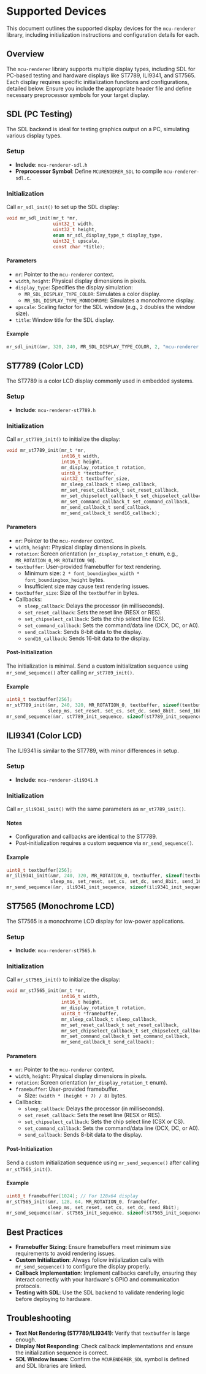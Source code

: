 # Supported Devices

This document outlines the supported display devices for the `mcu-renderer` library, including initialization instructions and configuration details for each.

## Overview

The `mcu-renderer` library supports multiple display types, including SDL for PC-based testing and hardware displays like ST7789, ILI9341, and ST7565. Each display requires specific initialization functions and configurations, detailed below. Ensure you include the appropriate header file and define necessary preprocessor symbols for your target display.

## SDL (PC Testing)

The SDL backend is ideal for testing graphics output on a PC, simulating various display types.

### Setup
- **Include**: `mcu-renderer-sdl.h`
- **Preprocessor Symbol**: Define `MCURENDERER_SDL` to compile `mcu-renderer-sdl.c`.

### Initialization
Call `mr_sdl_init()` to set up the SDL display:

```c
void mr_sdl_init(mr_t *mr,
                 uint32_t width,
                 uint32_t height,
                 enum mr_sdl_display_type_t display_type,
                 uint32_t upscale,
                 const char *title);
```

#### Parameters
- `mr`: Pointer to the `mcu-renderer` context.
- `width`, `height`: Physical display dimensions in pixels.
- `display_type`: Specifies the display simulation:
  - `MR_SDL_DISPLAY_TYPE_COLOR`: Simulates a color display.
  - `MR_SDL_DISPLAY_TYPE_MONOCHROME`: Simulates a monochrome display.
- `upscale`: Scaling factor for the SDL window (e.g., `2` doubles the window size).
- `title`: Window title for the SDL display.

#### Example
```c
mr_sdl_init(&mr, 320, 240, MR_SDL_DISPLAY_TYPE_COLOR, 2, "mcu-renderer Test");
```

## ST7789 (Color LCD)

The ST7789 is a color LCD display commonly used in embedded systems.

### Setup
- **Include**: `mcu-renderer-st7789.h`

### Initialization
Call `mr_st7789_init()` to initialize the display:

```c
void mr_st7789_init(mr_t *mr,
                    int16_t width,
                    int16_t height,
                    mr_display_rotation_t rotation,
                    uint8_t *textbuffer,
                    uint32_t textbuffer_size,
                    mr_sleep_callback_t sleep_callback,
                    mr_set_reset_callback_t set_reset_callback,
                    mr_set_chipselect_callback_t set_chipselect_callback,
                    mr_set_command_callback_t set_command_callback,
                    mr_send_callback_t send_callback,
                    mr_send_callback_t send16_callback);
```

#### Parameters
- `mr`: Pointer to the `mcu-renderer` context.
- `width`, `height`: Physical display dimensions in pixels.
- `rotation`: Screen orientation (`mr_display_rotation_t` enum, e.g., `MR_ROTATION_0`, `MR_ROTATION_90`).
- `textbuffer`: User-provided framebuffer for text rendering.
  - Minimum size: `2 * font_boundingbox_width * font_boundingbox_height` bytes.
  - Insufficient size may cause text rendering issues.
- `textbuffer_size`: Size of the `textbuffer` in bytes.
- Callbacks:
  - `sleep_callback`: Delays the processor (in milliseconds).
  - `set_reset_callback`: Sets the reset line (RESX or RES).
  - `set_chipselect_callback`: Sets the chip select line (CS).
  - `set_command_callback`: Sets the command/data line (DCX, DC, or A0).
  - `send_callback`: Sends 8-bit data to the display.
  - `send16_callback`: Sends 16-bit data to the display.

#### Post-Initialization
The initialization is minimal. Send a custom initialization sequence using `mr_send_sequence()` after calling `mr_st7789_init()`.

#### Example
```c
uint8_t textbuffer[256];
mr_st7789_init(&mr, 240, 320, MR_ROTATION_0, textbuffer, sizeof(textbuffer),
               sleep_ms, set_reset, set_cs, set_dc, send_8bit, send_16bit);
mr_send_sequence(&mr, st7789_init_sequence, sizeof(st7789_init_sequence));
```

## ILI9341 (Color LCD)

The ILI9341 is similar to the ST7789, with minor differences in setup.

### Setup
- **Include**: `mcu-renderer-ili9341.h`

### Initialization
Call `mr_ili9341_init()` with the same parameters as `mr_st7789_init()`.

#### Notes
- Configuration and callbacks are identical to the ST7789.
- Post-initialization requires a custom sequence via `mr_send_sequence()`.

#### Example
```c
uint8_t textbuffer[256];
mr_ili9341_init(&mr, 240, 320, MR_ROTATION_0, textbuffer, sizeof(textbuffer),
                sleep_ms, set_reset, set_cs, set_dc, send_8bit, send_16bit);
mr_send_sequence(&mr, ili9341_init_sequence, sizeof(ili9341_init_sequence));
```

## ST7565 (Monochrome LCD)

The ST7565 is a monochrome LCD display for low-power applications.

### Setup
- **Include**: `mcu-renderer-st7565.h`

### Initialization
Call `mr_st7565_init()` to initialize the display:

```c
void mr_st7565_init(mr_t *mr,
                    int16_t width,
                    int16_t height,
                    mr_display_rotation_t rotation,
                    uint8_t *framebuffer,
                    mr_sleep_callback_t sleep_callback,
                    mr_set_reset_callback_t set_reset_callback,
                    mr_set_chipselect_callback_t set_chipselect_callback,
                    mr_set_command_callback_t set_command_callback,
                    mr_send_callback_t send_callback);
```

#### Parameters
- `mr`: Pointer to the `mcu-renderer` context.
- `width`, `height`: Physical display dimensions in pixels.
- `rotation`: Screen orientation (`mr_display_rotation_t` enum).
- `framebuffer`: User-provided framebuffer.
  - Size: `(width * (height + 7) / 8)` bytes.
- Callbacks:
  - `sleep_callback`: Delays the processor (in milliseconds).
  - `set_reset_callback`: Sets the reset line (RESX or RES).
  - `set_chipselect_callback`: Sets the chip select line (CSX or CS).
  - `set_command_callback`: Sets the command/data line (DCX, DC, or A0).
  - `send_callback`: Sends 8-bit data to the display.

#### Post-Initialization
Send a custom initialization sequence using `mr_send_sequence()` after calling `mr_st7565_init()`.

#### Example
```c
uint8_t framebuffer[1024]; // For 128x64 display
mr_st7565_init(&mr, 128, 64, MR_ROTATION_0, framebuffer,
               sleep_ms, set_reset, set_cs, set_dc, send_8bit);
mr_send_sequence(&mr, st7565_init_sequence, sizeof(st7565_init_sequence));
```

## Best Practices
- **Framebuffer Sizing**: Ensure framebuffers meet minimum size requirements to avoid rendering issues.
- **Custom Initialization**: Always follow initialization calls with `mr_send_sequence()` to configure the display properly.
- **Callback Implementation**: Implement callbacks carefully, ensuring they interact correctly with your hardware's GPIO and communication protocols.
- **Testing with SDL**: Use the SDL backend to validate rendering logic before deploying to hardware.

## Troubleshooting
- **Text Not Rendering (ST7789/ILI9341)**: Verify that `textbuffer` is large enough.
- **Display Not Responding**: Check callback implementations and ensure the initialization sequence is correct.
- **SDL Window Issues**: Confirm the `MCURENDERER_SDL` symbol is defined and SDL libraries are linked.
